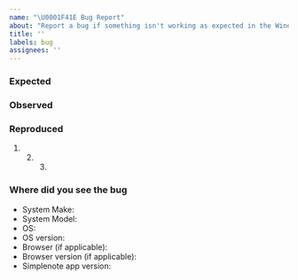 ```yaml
---
name: "\U0001F41E Bug Report"
about: "Report a bug if something isn't working as expected in the Windows, Linux, or Web Simplenote app."
title: ''
labels: bug
assignees: ''
---
```


<!-- IMPORTANT NOTE: Do not share any private information here. GitHub issues are public, including any screenshots or files uploaded to this issue. For assistance troubleshooting account-related questions, please contact us at support@simplenote.com. -->

<!-- Please, be as descriptive as possible.  Issues lacking detail, or for any other reason than to report a bug, may be closed without action. -->

### Expected

<!-- ***(Required)*** Add a concise description of what you expected. -->

### Observed

<!-- ***(Required)*** Add a concise description of what you observed. -->

### Reproduced

<!--
***(Required)*** If you cannot reproduce this bug consistently, please elaborate.  List the steps to reproduce the behavior.  For example:
1. Go to...
2. Click on...
3. See error...
-->

1. 2. 3.

<!-- ***(Optional)*** If applicable, add screenshots, animations, or videos to help illustrate your problem. -->

### Where did you see the bug

<!-- ***(Required)*** -->

- System Make:
- System Model:
- OS:
- OS version:
- Browser (if applicable):
- Browser version (if applicable):
- Simplenote app version:
